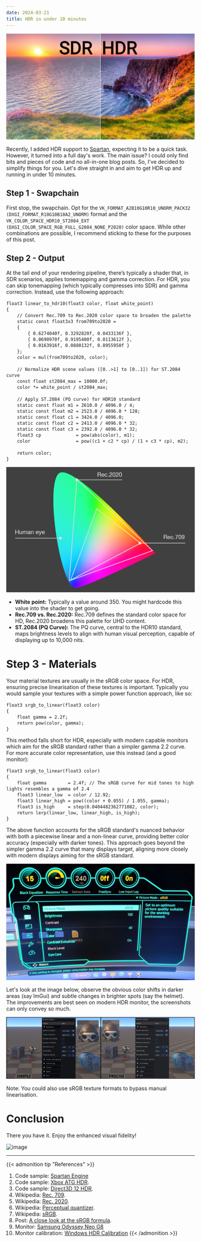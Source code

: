 ```yaml
---
date: 2024-03-21
title: HDR in under 10 minutes
---
```


![image](/media/post_hdr_banner.jpg)

Recently, I added HDR support to [Spartan](https://github.com/PanosK92/SpartanEngine), expecting it to be a quick task.
However, it turned into a full day's work. The main issue? I could only find bits and pieces of code and no all-in-one blog posts.
So, I've decided to simplify things for you. Let's dive straight in and aim to get HDR up and running in under 10 minutes.

## Step 1 - Swapchain
First stop, the swapchain. Opt for the `VK_FORMAT_A2B10G10R10_UNORM_PACK32 (DXGI_FORMAT_R10G10B10A2_UNORM)` format and the `VK_COLOR_SPACE_HDR10_ST2084_EXT (DXGI_COLOR_SPACE_RGB_FULL_G2084_NONE_P2020)` color space.
While other combinations are possible, I recommend sticking to these for the purposes of this post.


## Step 2 - Output
At the tail end of your rendering pipeline, there’s typically a shader that, in SDR scenarios, applies tonemapping and gamma correction.
For HDR, you can skip tonemapping (which typically compresses into SDR) and gamma correction. Instead, use the following approach:

```
float3 linear_to_hdr10(float3 color, float white_point)
{
    // Convert Rec.709 to Rec.2020 color space to broaden the palette
    static const float3x3 from709to2020 =
    {
        { 0.6274040f, 0.3292820f, 0.0433136f },
        { 0.0690970f, 0.9195400f, 0.0113612f },
        { 0.0163916f, 0.0880132f, 0.8955950f }
    };   
    color = mul(from709to2020, color);

    // Normalize HDR scene values ([0..>1] to [0..1]) for ST.2084 curve
    const float st2084_max = 10000.0f;
    color *= white_point / st2084_max;

    // Apply ST.2084 (PQ curve) for HDR10 standard
    static const float m1 = 2610.0 / 4096.0 / 4;
    static const float m2 = 2523.0 / 4096.0 * 128;
    static const float c1 = 3424.0 / 4096.0;
    static const float c2 = 2413.0 / 4096.0 * 32;
    static const float c3 = 2392.0 / 4096.0 * 32;
    float3 cp             = pow(abs(color), m1);
    color                 = pow((c1 + c2 * cp) / (1 + c3 * cp), m2);

    return color;
}
```
![image](/media/post_hdr_colorspaces.png)

- **White point:** Typically a value around 350. You might hardcode this value into the shader to get going.
- **Rec.709 vs. Rec.2020:** Rec.709 defines the standard color space for HD, Rec.2020 broadens this palette for UHD content.
- **ST.2084 (PQ Curve):** The PQ curve, central to the HDR10 standard, maps brightness levels to align with human visual perception, capable of displaying up to 10,000 nits.

# Step 3 - Materials
Your material textures are usually in the sRGB color space. 
For HDR, ensuring precise linearisation of these textures is important. 
Typically you would sample your textures with a simple power function approach, like so:

```
float3 srgb_to_linear(float3 color) 
{ 
    float gamma = 2.2f;
    return pow(color, gamma); 
}
```

This method falls short for HDR, especially with modern capable monitors which aim for the sRGB standard rather than a simpler gamma 2.2 curve.
For more accurate color representation, use this instead (and a good monitor):

```
float3 srgb_to_linear(float3 color)
{
    float gamma        = 2.4f; // The sRGB curve for mid tones to high lights resembles a gamma of 2.4
    float3 linear_low  = color / 12.92;
    float3 linear_high = pow((color + 0.055) / 1.055, gamma);
    float3 is_high     = step(0.0404482362771082, color);
    return lerp(linear_low, linear_high, is_high);
}
```

The above function accounts for the sRGB standard's nuanced behavior with both a piecewise linear and a non-linear curve, providing better color accuracy (especially with darker tones).
This approach goes beyond the simpler gamma 2.2 curve that many displays target, aligning more closely with modern displays aiming for the sRGB standard.

![image](/media/post_hdr_monitor.png)

Let's look at the image below, observe the obvious color shifts in darker areas (say ImGui) and subtle changes in brighter spots (say the helmet). 
The improvements are best seen on modern HDR monitor, the screenshots can only convey so much.

![image](/media/post_hdr_gamma.jpg)

Note: You could also use sRGB texture formats to bypass manual linearisation.

# Conclusion
There you have it. Enjoy the enhanced visual fidelity!

![image](/media/post_sdr_hdr.png)

---

{{< admonition tip "References" >}}
1. Code sample: [Spartan Engine](https://github.com/PanosK92/SpartanEngine/tree/master/data/shaders)
1. Code sample: [Xbox ATG HDR](https://github.com/microsoft/Xbox-ATG-Samples/tree/main/Kits/ATGTK/HDR).
2. Code sample: [Direct3D 12 HDR](https://learn.microsoft.com/en-us/samples/microsoft/directx-graphics-samples/d3d12-hdr-sample-win32/).
3. Wikipedia: [Rec. 709](https://en.wikipedia.org/wiki/Rec._709).
4. Wikipedia: [Rec. 2020](https://en.wikipedia.org/wiki/Rec._2020).
5. Wikipedia: [Perceptual quantizer](https://en.wikipedia.org/wiki/Perceptual_quantizer).
6. Wikipedia: [sRGB](https://en.wikipedia.org/wiki/SRGB).
7. Post: [A close look at the sRGB formula](https://entropymine.com/imageworsener/srgbformula/).
8. Monitor: [Samsung Odyssey Neo G8](https://www.samsung.com/uk/monitors/gaming/odyssey-neo-g8-g85nb-32-inch-240hz-1ms-curved-uhd-4k-ls32bg850npxxu/)
9. Monitor calibration: [Windows HDR Calibration](https://apps.microsoft.com/detail/9n7f2sm5d1lr?rtc=1&hl=en-gb&gl=GB)
{{< /admonition >}}